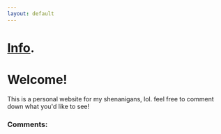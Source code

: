 ```yaml
---
layout: default
---
```


# [Info](./another-page.html).

# Welcome!

This is a personal website for my shenanigans, lol. feel free to comment down what you'd like to see!

### Comments:
<script src="https://utteranc.es/client.js"
        repo="BamsTheSergal/bamsthesergal.github.io"
        issue-term="pathname"
        label="comments"
        theme="github-light"
        crossorigin="anonymous"
        async>
</script>

